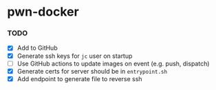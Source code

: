 # pwn-docker

### TODO

- [x] Add to GitHub
- [x] Generate ssh keys for `jc` user on startup
- [ ] Use GitHub actions to update images on event (e.g. push, dispatch)
- [x] Generate certs for server should be in `entrypoint.sh`
- [x] Add endpoint to generate file to reverse ssh
